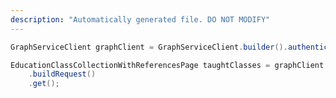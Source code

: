 ```yaml
---
description: "Automatically generated file. DO NOT MODIFY"
---
```

<!-- markdownlint-disable MD041 -->

```java
GraphServiceClient graphClient = GraphServiceClient.builder().authenticationProvider( authProvider ).buildClient();

EducationClassCollectionWithReferencesPage taughtClasses = graphClient.education().users("{educationUserId}").taughtClasses()
    .buildRequest()
    .get();
```
